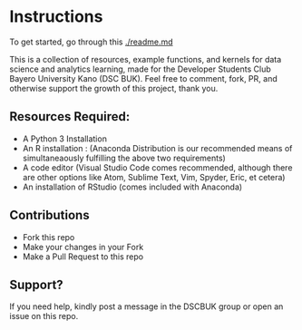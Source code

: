 # Instructions

To get started, go through this [./readme.md](README)

This is a collection of resources, example functions, and kernels for data science and analytics learning, made for the Developer Students Club Bayero University Kano (DSC BUK). Feel free to comment, fork, PR, and otherwise support the growth of this project, thank you.


## Resources Required:

- A Python 3 Installation
- An R installation : (Anaconda Distribution is our recommended means of simultaneaously fulfilling the above two requirements)
- A code editor (Visual Studio Code comes recommended, although there are other options like Atom, Sublime Text, Vim, Spyder, Eric, et cetera)
- An installation of RStudio (comes included with Anaconda)

## Contributions
- Fork this repo
- Make your changes in your Fork
- Make a Pull Request to this repo

## Support?
If you need help, kindly post a message in the DSCBUK group or open an issue on this repo.
